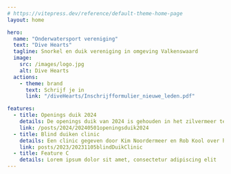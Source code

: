 ```yaml
---
# https://vitepress.dev/reference/default-theme-home-page
layout: home

hero:
  name: "Onderwatersport vereniging"
  text: "Dive Hearts"
  tagline: Snorkel en duik vereniging in omgeving Valkenswaard
  image:
    src: /images/logo.jpg
    alt: Dive Hearts
  actions:
    - theme: brand
      text: Schrijf je in
      link: "/diveHearts/Inschrijfformulier_nieuwe_leden.pdf"

features:
  - title: Openings duik 2024
    details: De openings duik van 2024 is gehouden in het zilvermeer te belgie
    link: /posts/2024/20240501openingsduik2024
  - title: Blind duiken clinic
    details: Een clinic gegeven door Kim Noordermeer en Rob Kool over het duiken met een visuele beperking
    link: posts/2023/20231105blindDuikClinic
  - title: Feature C
    details: Lorem ipsum dolor sit amet, consectetur adipiscing elit
---
```


